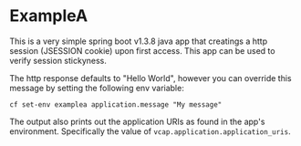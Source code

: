 # ExampleA

This is a very simple spring boot v1.3.8 java app that creatings a http session (JSESSION cookie) upon first access.  This app can be used to verify session stickyness.

The http response defaults to "Hello World", however you can override this message by setting the following env variable:


`cf set-env examplea application.message "My message"`

The output also prints out the application URIs as found in the app's environment.  Specifically the value of `vcap.application.application_uris`.



